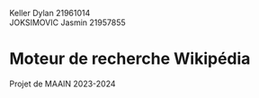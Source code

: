 Keller Dylan 21961014 \
JOKSIMOVIC Jasmin 21957855

# Moteur de recherche Wikipédia

Projet de MAAIN 2023-2024